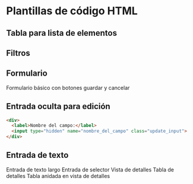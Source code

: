 Plantillas de código HTML
=========================

Tabla para lista de elementos
-----------------------------

Filtros
-------

Formulario
----------

Formulario básico con botones guardar y cancelar

Entrada oculta para edición
---------------------------

```html
<div>
  <label>Nombre del campo:</label>
  <input type="hidden" name="nombre_del_campo" class="update_input">
</div>
```

Entrada de texto
----------------

Entrada de texto largo
Entrada de selector
Vista de detalles
Tabla de detalles
Tabla anidada en vista de detalles
